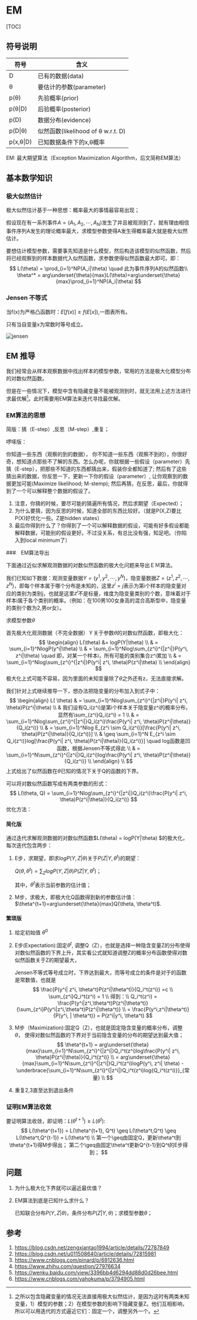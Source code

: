 # EM

[TOC]

## 符号说明

| 符号      | 含义                               |
| --------- | ---------------------------------- |
| D         | 已有的数据(data)                   |
| θ         | 要估计的参数(parameter)            |
| p(θ)      | 先验概率(prior)                    |
| p(θ\|D)   | 后验概率(posterior)                |
| p(D)      | 数据分布(evidence)                 |
| p(D\|θ)   | 似然函数(likelihood of θ w.r.t. D) |
| p(x,θ\|D) | 已知数据条件下的x,θ概率            |

EM: 最大期望算法（Exception Maximization Algorithm，后文简称EM算法）

## 基本数学知识

### 极大似然估计

极大似然估计基于一种思想：概率最大的事情最容易出现；

假设现在有一系列事件$A=(A_1,A_2,\cdots, A_N)$发生了并且被观测到了，就有理由相信事件序列A发生的理论概率最大，求模型参数使得A发生得概率最大就是极大似然估计。

要想估计模型参数，需要事先知道是什么模型，然后构造该模型的似然函数，然后将已经观察到的样本数据代入似然函数，求参数使得似然函数最大即可。即：
$$
L(\theta) = \prod_{i=1}^NP(A_i|\theta) \quad 此为事件序列A的似然函数\\
\theta^* = arg\underset{\theta}{max}L(\theta)=arg\underset{\theta}{max}\prod_{i=1}^NP(A_i|\theta)
$$

### Jensen 不等式

当f(x)为严格凸函数时：$E[f(x)] \geq f(E[x])$,一图表所有。

只有当自变量x为常数时等号成立。

![jensen](./jensen.jpeg)

## EM 推导

我们经常会从样本观察数据中找出样本的模型参数，常用的方法是极大化模型分布的对数似然函数。

但是在一些情况下，模型中含有隐藏变量不能被观测到时，就无法用上述方法进行求最优解[^1]。此时需要用EM算法来迭代寻找最优解。

### EM算法的思想

简版：猜（E-step）,反思（M-step）,重复； 

啰嗦版：

你知道一些东西（观察的到的数据）， 你不知道一些东西（观察不到的），你很好奇，想知道点那些不了解的东西。怎么办呢，你就根据一些假设（parameter）先猜（E-step），把那些不知道的东西都猜出来，假装你全都知道了; 然后有了这些猜出来的数据，你反思一下，更新一下你的假设（parameter）, 让你观察到的数据更加可能(Maximize likelihood; M-stemp); 然后再猜，在反思，最后，你就得到了一个可以解释整个数据的假设了。

1. 注意，你猜的时候，要尽可能的猜遍所有情况，然后求期望（Expected）；
2. 为什么要猜，因为反思的时候，知道全部的东西比较好。（就是P(X,Z)要比P(X)好优化一些。Z是hidden states）
3. 最后你得到什么了？你得到了一个可以解释数据的假设，可能有好多假设都能解释数据，可能别的假设更好。不过没关系，有总比没有强，知足吧。（你陷入到local minimum了）

 ###　EM算法导出

下面通过近似求解观测数据的对数似然函数的极大化问题来导出ＥＭ算法。

我们已知如下数据：观测变量数据$Y = (y^1, y^2, \cdots, y^N)$，隐变量数据$Z=(z^1,z^2, \cdots, z^N)$，即每个样本属于哪个分布是未知的，这里$z^i=j$表示为第i个样本的隐变量对应的类别为类别j，也就是这里$z^i$不是标量，维度为隐变量类别的个数，意味着对于样本i属于各个类别的概率。（例如：在100男100女身高的混合高斯型中，隐变量的类别个数为2,男or女）。

求模型参数$\theta$

首先极大化观测数据（不完全数据）Ｙ关于参数$\theta$的对数似然函数，即极大化：
$$
\begin{align}
L(\theta) &= logP(Y|\theta) \\
	       & = \sum_{i=1}^NlogP(y^i|\theta) \\
	       & = \sum_{i=1}^Nlog\sum_{z^i}^{|z^i|}P(y^i, z^i|\theta) \quad 即，对某一个样本i，所有可能的类别集合z^i累加  \\
	       & = \sum_{i=1}^Nlog\sum_{z^i}^{|z^i|}P(y^i| z^i, \theta)P(z^i|\theta) \\
\end{align}
$$
极大化上式可能不容易，因为里面的未知变量除了$\theta​$之外还有z，无法直接求解。

我们针对上式继续推导一下，想办法把隐变量的分布加入到式子中：
$$
\begin{align}
L( \theta) & =  \sum_{i=1}^Nlog\sum_{z^i}^{|z^i|}P(y^i| z^i, \theta)P(z^i|\theta) \\
	        & 我们设有Q_i(z^i)是第i个样本关于隐变量z^i的概率分布，显然有\sum_{z^i}Q_i(z^i) = 1 \\
                 & =  \sum_{i=1}^Nlog\sum_{z^i}^{|z^i|}Q_i(z^i)\frac{P(y^i| z^i, \theta)P(z^i|\theta)}{Q_i(z^i)} \\
                 & = \sum_{i=1}^Nlog  E_{z^i \sim Q_i(z^i)}[\frac{P(y^i| z^i, \theta)P(z^i|\theta)}{Q_i(z^i)}] \\
                 & \geq \sum_{i=1}^N  E_{z^i \sim Q_i(z^i)}log[\frac{P(y^i| z^i, \theta)P(z^i|\theta)}{Q_i(z^i)}] \quad log函数是凹函数，根据Jensen不等式得此 \\
                 & =  \sum_{i=1}^N\sum_{z^i}^{|z^i|}Q_i(z^i)log\frac{P(y^i| z^i, \theta)P(z^i|\theta)}{Q_i(z^i)} \\
\end{align} \\
$$
上式给出了似然函数在$\theta$已知的情况下关于Q的函数的下界。

可以将对数似然函数写成有两类参数的形式：
$$
L(\theta, Q) = \sum_{i=1}^Nlog\sum_{z^i}^{|z^i|}Q_i(z^i)\frac{P(y^i| z^i, \theta)P(z^i|\theta)}{Q_i(z^i)} 
$$
 优化方法：

#### 简化版

通过迭代求解观测数据的对数似然函数$L(\theta) = logP(Y|\theta) $的极大化，每次迭代包含两步：

1. E步，求期望，即求$logP(Y,Z|\theta)$关于$P(Z|Y,\theta^t)$的期望：

   $Q(\theta, \theta^t)=\sum_ZlogP(Y,Z|\theta)P(Z|Y,\theta^t)$；

   其中，$\theta^t$表示当前参数的估计值；

2. M步，求极大，即极大化Q函数得到新的参数估计值：$\theta^{t+1}=arg\underset{\theta}{max}Q(\theta, \theta^t)$.

#### 繁琐版

1. 给定初始值 $\theta^0$

2. E步(Expectation):固定$\theta^t$, 调整Q（Z），也就是选择一种隐含变量Z的分布使得对数似然函数的下界上升，其实看公式就知道调整Z的概率分布函数使得对数似然函数关于Z的期望最大，

   Jensen不等式等号成立时，下界达到最大，而等号成立的条件是对于的函数是常数值，也就是
   $$
   \frac{P(y^i| z^i, \theta^t)P(z^i|\theta^t)}{Q_i^t(z^i)} =c \\
   \sum_{z^i}Q_i^t(z^i) = 1 \\
   得到：\\
   Q_i^t(z^i) = \frac{P(y^i|z^i,\theta^t)P(z^i|\theta^t)}{\sum_{z^i}P(y^i|z^i,\theta^t)P(z^i|\theta^t)} \\
    = \frac{P(y^i,z^i|\theta^t)}{P(y^i, | \theta^t)} = P(z^i|y^i, \theta^t)
   $$

3. M步（Maximization):固定Q（Z），也就是固定隐含变量的概率分布，调整$\theta$， 使得对数似然函数的下界对于当前隐含变量的分布的期望达到最大值；
   $$
   \theta^{t+1} = arg\underset{\theta}{max}\sum_{i=1}^N\sum_{z^i}^{|z^i|}Q_i^t(z^i)log\frac{P(y^i| z^i, \theta)P(z^i|\theta)}{Q_i^t(z^i)} \\
   =  arg\underset{\theta}{max}\sum_{i=1}^N\sum_{z^i}^{|z^i|}Q_i^t(z^i)logP(y^i, z^i| \theta) - \underbrace{\sum_{i=1}^N\sum_{z^i}^{|z^i|}Q_i^t(z^i)log{Q_i^t(z^i)}}_{常量} \\
   $$

4. 重复2,3直至达到退出条件

### 证明EM算法收敛

 要证明算法收敛，即证明：$L(\theta^{t+1}) \geq L(\theta^{t})$:
$$
L(\theta^{t+1}) = L(\theta^{t+1}, Q^t) \geq L(\theta^t,Q^t) \geq L(\theta^t,Q^{t-1}) = L(\theta^t) \\
第一个\geq由固定Q，更新\theta^t到\theta^{t+1}得M步得出；
第二个\geq由固定\theta^t更新Q^{t-1}到Q^t的E步得到；
$$

## 问题

1. 为什么极大化下界就可以逼近最优值？

2. EM算法到底是已知什么求什么？

   已知联合分布$P(Y,Z|\theta)$，条件分布$P(Z|Y, \theta)$；求模型参数$\theta$；



## 参考

1. https://blog.csdn.net/zengxiantao1994/article/details/72787849
2. https://blog.csdn.net/u011508640/article/details/72815981
3. https://www.cnblogs.com/pinard/p/6912636.html
4. https://www.zhihu.com/question/27976634
5. https://wenku.baidu.com/view/3396bb4d6294dd88d0d26bee.html
6. https://www.cnblogs.com/yahokuma/p/3794905.html





[^1]: 之所以包含隐藏变量的情况无法直接用极大似然估计，是因为这时有两类未知变量，1）模型的参数；2）在模型参数的影响下隐藏变量Z。他们互相影响，所以可以用迭代的方式逼近它们：固定一个，调整另外一个。

